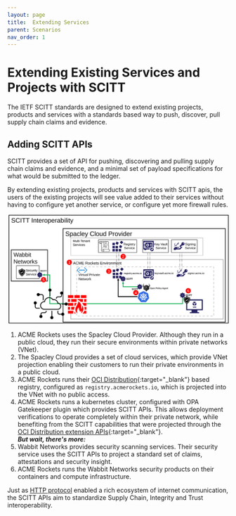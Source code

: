 ```yaml
---
layout: page
title:  Extending Services
parent: Scenarios
nav_order: 1
---
```


# Extending Existing Services and Projects with SCITT

The IETF SCITT standards are designed to extend existing projects, products and services with a standards based way to push, discover, pull supply chain claims and evidence.

## Adding SCITT APIs

SCITT provides a set of API for pushing, discovering and pulling supply chain claims and evidence, and a minimal set of payload specifications for what would be submitted to the ledger.

By extending existing projects, products and services with SCITT apis, the users of the existing projects will see value added to their services without having to configure yet another service, or configure yet more firewall rules.

<img src="./assets/interoperability.svg" alt="Consuming Public Content" style="width:800px;"/>

1. ACME Rockets uses the Spacley Cloud Provider. Although they run in a public cloud, they run their secure environments within private networks (VNet).
2. The Spacley Cloud provides a set of cloud services, which provide VNet projection enabling their customers to run their private environments in a public cloud.
3. ACME Rockets runs their [OCI Distribution][oci-distribution-spec]{:target="_blank"} based registry, configured as `registry.acmerockets.io`, which is projected into the VNet with no public access.
4. ACME Rockets runs a kubernetes cluster, configured with OPA Gatekeeper plugin which provides SCITT APIs. This allows deployment verifications to operate completely within their private network, while benefiting from the SCITT capabilities that were projected through the [OCI Distribution extension APIs][oci-distribution-extension]{:target="_blank"}.  
  ***But wait, there's more:***
5. Wabbit Networks provides security scanning services. Their security service uses the SCITT APIs to project a standard set of claims, attestations and security insight. 
6. ACME Rockets runs the Wabbit Networks security products on their containers and compute infrastructure.

Just as [HTTP protocol][http-spec] enabled a rich ecosystem of internet communication, the SCITT APIs aim to standardize Supply Chain, Integrity and Trust interoperability.

[http-spec]:                  http://127.0.0.1:4000/scenarios/extending-existing-services.html
[oci-distribution-spec]:      https://github.com/opencontainers/distribution-spec
[oci-distribution-extension]: https://github.com/opencontainers/distribution-spec/tree/main/extensions
